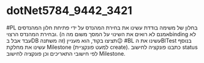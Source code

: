 # dotNet5784_9442_3421
#PL
בחלון של משימה בודדת עשינו את בחירת המהנדס על ידי פתיחת חלון המהנדסים ובחירת המהנדס הרצוי. (אמנם לא רואים את השינוי על המסך משום מה הbinding  לא עבד אבל בDB זה משתנה) תציצו בקוד, הוא מעניין😉
#BL
 עשינו את הBlTest
 בנוסף עשינו את מחלקת Milestone (למעט פונקציית create).
כתבנו פונקציה לחישוב status לפי חישובי התאריכים וכן פונקציה לחישוב Milestone.
 
